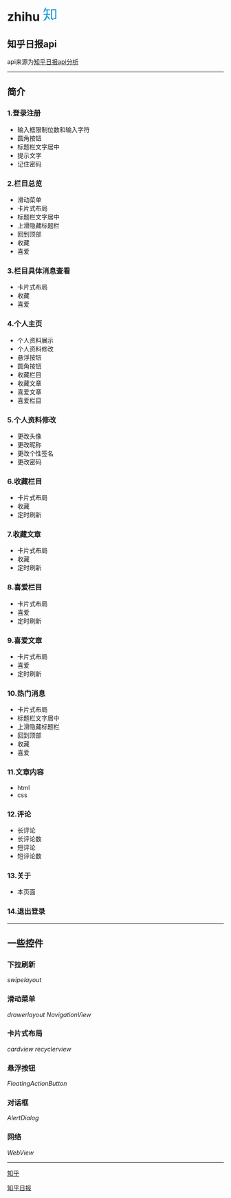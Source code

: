 # zhihu ![zhihu](https://github.com/muxinxy/zhihu/blob/master/app/src/main/res/drawable/zhihu.png)

## 知乎日报api

api来源为[知乎日报api分析][zhihu_api]

* * * *

## 简介

### 1.登录注册 
* 输入框限制位数和输入字符
* 圆角按钮
* 标题栏文字居中
* 提示文字
* 记住密码

### 2.栏目总览
* 滑动菜单
* 卡片式布局
* 标题栏文字居中
* 上滑隐藏标题栏
* 回到顶部
* 收藏
* 喜爱

### 3.栏目具体消息查看
* 卡片式布局
* 收藏
* 喜爱

### 4.个人主页
* 个人资料展示
* 个人资料修改
* 悬浮按钮
* 圆角按钮
* 收藏栏目
* 收藏文章
* 喜爱文章
* 喜爱栏目

### 5.个人资料修改
* 更改头像
* 更改昵称
* 更改个性签名
* 更改密码

### 6.收藏栏目
* 卡片式布局
* 收藏
* 定时刷新

### 7.收藏文章
* 卡片式布局
* 收藏
* 定时刷新

### 8.喜爱栏目
* 卡片式布局
* 喜爱
* 定时刷新

### 9.喜爱文章
* 卡片式布局
* 喜爱
* 定时刷新

### 10.热门消息
* 卡片式布局
* 标题栏文字居中
* 上滑隐藏标题栏
* 回到顶部
* 收藏
* 喜爱

### 11.文章内容
* html
* css

### 12.评论
* 长评论
* 长评论数
* 短评论
* 短评论数

### 13.关于
* 本页面

### 14.退出登录

*  *  *  *
## 一些控件

### 下拉刷新  
*swipelayout*
### 滑动菜单
*drawerlayout*
*NavigationView*
### 卡片式布局
*cardview*
*recyclerview*
### 悬浮按钮
*FloatingActionButton*
### 对话框
*AlertDialog*
### 网络
*WebView*

*  *  *  *

[知乎][zhihu]

[知乎日报][zhihu_daily]

[zhihu]:https://www.zhihu.com/

[zhihu_api]:https://github.com/izzyleung/ZhihuDailyPurify/wiki/%E7%9F%A5%E4%B9%8E%E6%97%A5%E6%8A%A5-API-%E5%88%86%E6%9E%90"知乎日报api分析"

[zhihu_daily]:https://daily.zhihu.com/
